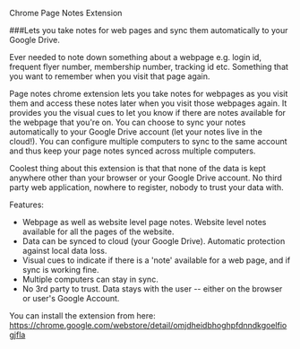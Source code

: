 Chrome Page Notes Extension

###Lets you take notes for web pages and sync them automatically to your Google Drive.

Ever needed to note down something about a webpage e.g. login id, frequent flyer number, membership number, tracking id etc. Something that you want to remember when you visit that page again.

Page notes chrome extension lets you take notes for webpages as you visit them and access these notes later when you visit those webpages again. It provides you the visual cues to let you know if there are notes available for the webpage that you're on.  You can choose to sync your notes automatically to your Google Drive account (let your notes live in the cloud!). You can configure multiple computers to sync to the same account and thus keep your page notes synced across multiple computers.

Coolest thing about this extension is that that none of the data is kept anywhere other than your browser or your Google Drive account. No third party web application, nowhere to register, nobody to trust your data with.

Features:

  * Webpage as well as website level page notes. Website level notes available for all the pages of the website.
  * Data can be synced to cloud (your Google Drive). Automatic protection against local data loss.
  * Visual cues to indicate if there is a 'note' available for a web page, and if sync is working fine.
  * Multiple computers can stay in sync.
  * No 3rd party to trust. Data stays with the user -- either on the browser or user's Google Account.

You can install the extension from here:
https://chrome.google.com/webstore/detail/omjdheidbhoghpfdnndkgoelfiogjfla

